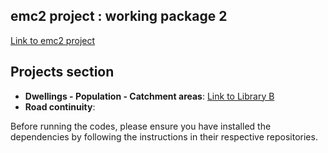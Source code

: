 ## emc2 project : working package 2

[Link to emc2 project](https://emc2-dut.org/)

## Projects section
- **Dwellings - Population - Catchment areas**: [Link to Library B](https://github.com/perezjoan/emc2-WP2/tree/main/Dwellings%20-%20Population%20-%20Catchment%20areas)
- **Road continuity**: []()

Before running the codes, please ensure you have installed the dependencies by following the instructions in their respective repositories.
